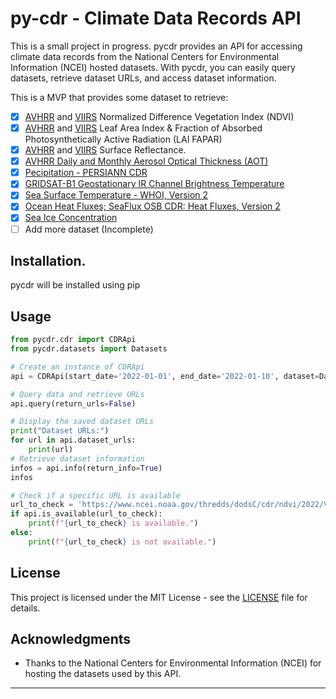 # py-cdr - Climate Data Records API

This is a small project in progress. pycdr provides an API for accessing climate data records from the National Centers for Environmental Information (NCEI) hosted datasets. With pycdr, you can easily query datasets, retrieve dataset URLs, and access dataset information.

This is a MVP that provides some dataset to retrieve: 

- [x] [AVHRR](https://doi.org/10.7289/V5ZG6QH9) and [VIIRS](https://doi.org/10.25921/gakh-st76) Normalized Difference Vegetation Index (NDVI)
- [x] [AVHRR](https://doi.org/10.7289/V5TT4P69) and [VIIRS](https://doi.org/10.25921/9x3m-0e02) Leaf Area Index & Fraction of Absorbed Photosynthetically Active Radiation (LAI FAPAR)
- [x] [AVHRR](https://doi.org/10.7289/V53776Z4) and [VIIRS](https://doi.org/10.25921/e86y-fe34) Surface Reflectance.
- [x] [AVHRR Daily and Monthly Aerosol Optical Thickness (AOT)](https://doi.org/10.25921/w3zj-4y48)
- [x] [Pecipitation - PERSIANN CDR](http://doi.org/10.7289/V51V5BWQ)
- [x] [GRIDSAT-B1 Geostationary IR Channel Brightness Temperature](https://doi.org/10.7289/V59P2ZKR)
- [x] [Sea Surface Temperature - WHOI, Version 2](http://doi.org/10.7289/V5FB510W)
- [x] [Ocean Heat Fluxes; SeaFlux OSB CDR: Heat Fluxes, Version 2](http://doi.org/10.7289/V59K4885)
- [x] [Sea Ice Concentration](https://doi.org/10.7265/efmz-2t65)
- [ ] Add more dataset (Incomplete)

## Installation.

pycdr will be installed using pip

## Usage

```python
from pycdr.cdr import CDRApi
from pycdr.datasets import Datasets

# Create an instance of CDRApi
api = CDRApi(start_date='2022-01-01', end_date='2022-01-10', dataset=Datasets.AVHRR_VIIRS_NDVI_V5)

# Query data and retrieve URLs
api.query(return_urls=False)

# Display the saved dataset URLs
print("Dataset URLs:")
for url in api.dataset_urls:
    print(url)
# Retrieve dataset information
infos = api.info(return_info=True)
infos

# Check if a specific URL is available
url_to_check = 'https://www.ncei.noaa.gov/thredds/dodsC/cdr/ndvi/2022/VIIRS-Land_v001-preliminary_NPP13C1_S-NPP_20220101_c20220419212429.nc'
if api.is_available(url_to_check):
    print(f"{url_to_check} is available.")
else:
    print(f"{url_to_check} is not available.")
```

## License

This project is licensed under the MIT License - see the [LICENSE](LICENSE) file for details.

## Acknowledgments

- Thanks to the National Centers for Environmental Information (NCEI) for hosting the datasets used by this API.

---
